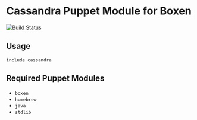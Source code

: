 # Cassandra Puppet Module for Boxen

[![Build Status](https://travis-ci.org/boxen/puppet-cassandra.png?branch=master)](https://travis-ci.org/boxen/puppet-cassandra)

## Usage

```puppet
include cassandra
```

## Required Puppet Modules

* `boxen`
* `homebrew`
* `java`
* `stdlib`

